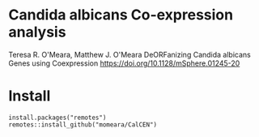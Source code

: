 # Candida albicans Co-expression analysis


Teresa R. O'Meara, Matthew J. O'Meara
DeORFanizing Candida albicans Genes using Coexpression
https://doi.org/10.1128/mSphere.01245-20



# Install

    install.packages("remotes")
    remotes::install_github("momeara/CalCEN")
